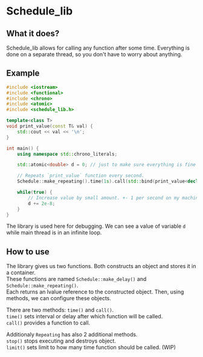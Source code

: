 # Schedule_lib
## What it does?
Schedule_lib allows for calling any function after some time. Everything is done on a separate thread, so you don't have to worry about anything.  

## Example
```cpp
#include <iostream>
#include <functional>
#include <chrono>
#include <atomic>
#include <schedule_lib.h>

template<class T>
void print_value(const T& val) {
	std::cout << val << '\n';
}

int main() {
	using namespace std::chrono_literals;

	std::atomic<double> d = 0; // just to make sure everything is fine

	// Repeats `print_value` function every second.
	Schedule::make_repeating().time(1s).call(std::bind(print_value<decltype(d)>, std::ref(d)));

	while(true) {
		// Increase value by small amount. +- 1 per second on my machine
		d += 2e-8;
	}
}
```
The library is used here for debugging. We can see a value of variable `d` while main thread is in an  infinite loop.

## How to use
The library gives us two functions. Both constructs an object and stores it in a container.  
These functions are named `Schedule::make_delay()` and `Schedule::make_repeating()`.  
Each returns an lvalue reference to the constructed object. Then, using methods, we can configure these objects.  

There are two methods: `time()` and `call()`.  
`time()` sets interval or delay after which function will be called.  
`call()` provides a function to call.  

Additionaly `Repeating` has also 2 additional methods.  
`stop()` stops executing and destroys object.  
`limit()` sets limit to how many time function should be called. (WIP)
